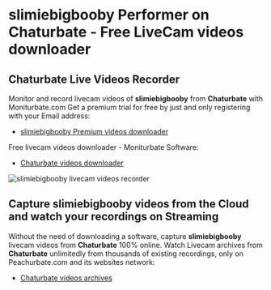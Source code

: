 # slimiebigbooby Performer on Chaturbate - Free LiveCam videos downloader

## Chaturbate Live Videos Recorder

Monitor and record livecam videos of **slimiebigbooby** from **Chaturbate** with Moniturbate.com
Get a premium trial for free by just and only registering with your Email address:
* [slimiebigbooby Premium videos downloader](https://moniturbate.com/request-demo-licence-key.html)

Free livecam videos downloader - Moniturbate Software:
* [Chaturbate videos downloader](https://moniturbate.com/moniturbate-download-software.html)

![slimiebigbooby livecam videos recorder](https://peachurnet.com/templates/moniturbate-software.png)


## Capture slimiebigbooby videos from the Cloud and watch your recordings on Streaming

Without the need of downloading a software, capture **slimiebigbooby** livecam videos from **Chaturbate** 100% online.
Watch Livecam archives from **Chaturbate** unlimitedly from thousands of existing recordings, only on Peachurbate.com and its websites network:
* [Chaturbate videos archives](https://peachurnet.com/)